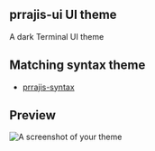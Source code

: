 ## prrajis-ui UI theme

A dark Terminal UI theme

## Matching syntax theme

- [prrajis-syntax](https://atom.io/themes/prrajis-syntax)

## Preview

![A screenshot of your theme](https://dl.dropboxusercontent.com/u/106334900/preview.png)
